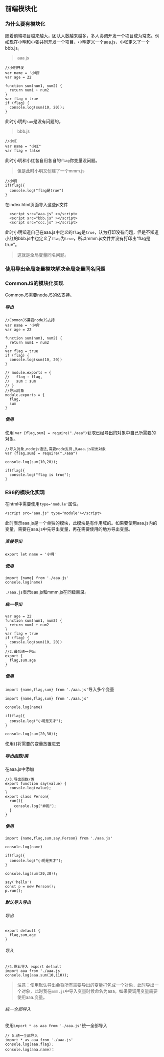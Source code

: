 ## 前端模块化

### 为什么要有模块化

随着前端项目越来越大，团队人数越来越多，多人协调开发一个项目成为常态。例如现在小明和小张共同开发一个项目，小明定义一个aaa.js，小张定义了一个bbb.js。

> aaa.js

```
//小明开发
var name = '小明'
var age = 22

function sum(num1, num2) {
  return num1 + num2
}
var flag = true
if (flag) {
  console.log(sum(10, 20));
}
```

此时小明的`sum`是没有问题的。

> bbb.js

```
//小红
var name = "小红"
var flag = false
```

此时小明和小红各自用各自的`flag`你变量没问题。

> 但是此时小明又创建了一个mmm.js

```
//小明
if(flag){
  console.log("flag是true")
}
```

在index.html页面导入这些js文件

```
  <script src="aaa.js" ></script>
  <script src="bbb.js" ></script>
  <script src="ccc.js" ></script>
```

此时小明知道自己在aaa.js中定义的`flag`是`true`，认为打印没有问题，但是不知道小红的bbb.js中也定义了`flag`为`true`，所以mmm.js文件并没有打印出“flag是true”。

> 这就是全局变量同名问题。

### 使用导出全局变量模块解决全局变量同名问题

### CommonJS的模块化实现

CommonJS需要nodeJS的依支持。

##### 导出

```
//CommonJS需要nodeJS支持
var name = '小明'
var age = 22

function sum(num1, num2) {
  return num1 + num2
}
var flag = true
if (flag) {
  console.log(sum(10, 20))
}

// module.exports = {
//   flag : flag,
//   sum : sum
// }
//导出对象
module.exports = {
  flag,
  sum
}
```

##### 使用

使用 `var {flag,sum} = require("./aaa")`获取已经导出的对象中自己所需要的对象。

```
//导入对象,nodejs语法,需要node支持,从aaa.js取出对象
var {flag,sum} = require("./aaa")

console.log(sum(10,20));

if(flag){
  console.log("flag is true");
}
```

### ES6的模块化实现

在html中需要使用`type='module'`属性。

```
<script src="aaa.js" type="module"></script>
```

此时表示aaa.js是一个单独的模块，此模块是有作用域的。如果要使用aaa.js内的变量，需要在aaa.js中先导出变量，再在需要使用的地方导出变量。

##### 直接导出

```
export let name = '小明'
```

##### 使用

```
import {name} from './aaa.js'
console.log(name)
```

`./aaa.js`表示aaa.js和mmm.js在同级目录。



##### 统一导出

```
var age = 22
function sum(num1, num2) {
  return num1 + num2
}
var flag = true
if (flag) {
  console.log(sum(10, 20))
}
//2.最后统一导出
export {
  flag,sum,age
}
```

##### 使用

`import {name,flag,sum} from './aaa.js'`导入多个变量

```
import {name,flag,sum} from './aaa.js'

console.log(name)

if(flag){
  console.log("小明是天才");
}

console.log(sum(20,30));
```

使用{}将需要的变量放置进去



##### 导出函数/类

在aaa.js中添加

```
//3.导出函数/类
export function say(value) {
  console.log(value);
}
export class Person{
  run(){
    console.log("奔跑");
  }
}
```

##### 使用

```
import {name,flag,sum,say,Person} from './aaa.js'

console.log(name)

if(flag){
  console.log("小明是天才");
}

console.log(sum(20,30));

say('hello')
const p = new Person();
p.run();
```

##### 默认导入导出

###### 导出

```
export default {
  flag,sum,age
}
```

###### 导入

```
//4.默认导入 export default
import aaa from './aaa.js'
console.log(aaa.sum(10,110));
```

> 注意：使用默认导出会将所有需要导出的变量打包成一个对象，此时导出一个对象，此时我在`mmm.js`中导入变量时候命名为aaa，如果要调用变量需要使用aaa.变量。

###### 统一全部导入

使用`import * as aaa from './aaa.js'`统一全部导入

```
// 5.统一全部导入
import * as aaa from './aaa.js'
console.log(aaa.flag);
console.log(aaa.name)；
```

